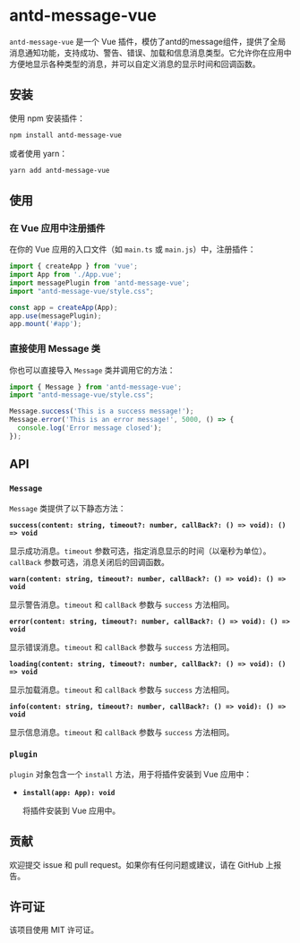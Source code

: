 # antd-message-vue

`antd-message-vue` 是一个 Vue 插件，模仿了antd的message组件，提供了全局消息通知功能，支持成功、警告、错误、加载和信息消息类型。它允许你在应用中方便地显示各种类型的消息，并可以自定义消息的显示时间和回调函数。

## 安装

使用 npm 安装插件：

```bash
npm install antd-message-vue
```

或者使用 yarn：

```bash
yarn add antd-message-vue
```

## 使用

### 在 Vue 应用中注册插件

在你的 Vue 应用的入口文件（如 `main.ts` 或 `main.js`）中，注册插件：

```ts
import { createApp } from 'vue';
import App from './App.vue';
import messagePlugin from 'antd-message-vue';
import "antd-message-vue/style.css";

const app = createApp(App);
app.use(messagePlugin);
app.mount('#app');
```

### 直接使用 Message 类

你也可以直接导入 `Message` 类并调用它的方法：

```ts
import { Message } from 'antd-message-vue';
import "antd-message-vue/style.css";

Message.success('This is a success message!');
Message.error('This is an error message!', 5000, () => {
  console.log('Error message closed');
});
```

## API

### `Message`

`Message` 类提供了以下静态方法：

**`success(content: string, timeout?: number, callBack?: () => void): () => void`**

显示成功消息。`timeout` 参数可选，指定消息显示的时间（以毫秒为单位）。`callBack` 参数可选，消息关闭后的回调函数。

**`warn(content: string, timeout?: number, callBack?: () => void): () => void`**

显示警告消息。`timeout` 和 `callBack` 参数与 `success` 方法相同。

**`error(content: string, timeout?: number, callBack?: () => void): () => void`**

显示错误消息。`timeout` 和 `callBack` 参数与 `success` 方法相同。

**`loading(content: string, timeout?: number, callBack?: () => void): () => void`**

显示加载消息。`timeout` 和 `callBack` 参数与 `success` 方法相同。

**`info(content: string, timeout?: number, callBack?: () => void): () => void`**

显示信息消息。`timeout` 和 `callBack` 参数与 `success` 方法相同。

### `plugin`

`plugin` 对象包含一个 `install` 方法，用于将插件安装到 Vue 应用中：

- **`install(app: App): void`**

  将插件安装到 Vue 应用中。

## 贡献

欢迎提交 issue 和 pull request。如果你有任何问题或建议，请在 GitHub 上报告。

## 许可证

该项目使用 MIT 许可证。